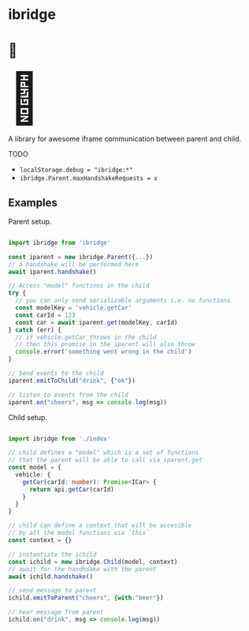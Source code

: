 # ibridge

# 🌉

<style>
  .hero,  .hero > * {
    font-size: 100px;
  }
</style>

<div class="hero"></div>

<a style="font-size: 100px;">🌉</a>


A library for awesome iframe communication between parent and child.

TODO
- `localStorage.debug = "ibridge:*"`
- `ibridge.Parent.maxHandshakeRequests = x`

## Examples

Parent setup.

```typescript

import ibridge from 'ibridge'

const iparent = new ibridge.Parent({...})
// a handshake will be performed here
await iparent.handshake()

// Access "model" functions in the child
try {
  // you can only send serializable arguments i.e. no functions
  const modelKey = 'vehicle.getCar'
  const carId = 123
  const car = await iparent.get(modelKey, carId)
} catch (err) {
  // if vehicle.getCar throws in the child
  // then this promise in the iparent will also throw
  console.error('something went wrong in the child')
}

// Send events to the child
iparent.emitToChild("drink", {"ok"})

// listen to events from the child
iparent.on("cheers", msg => console.log(msg))

```

Child setup.

```typescript

import ibridge from './index'

// child defines a "model" which is a set of functions
// that the parent will be able to call via iparent.get
const model = {
  vehicle: {
    getCar(carId: number): Promise<ICar> {
      return api.getCar(carId)
    }
  }
}

// child can define a context that will be accesible
// by all the model functions via `this`
const context = {}

// instantiate the ichild
const ichild = new ibridge.Child(model, context)
// await for the handhsake with the parent
await ichild.handshake()

// send message to parent
ichild.emitToParent("cheers", {with:"beer"})

// hear message from parent
ichild.on("drink", msg => console.log(msg))
```
